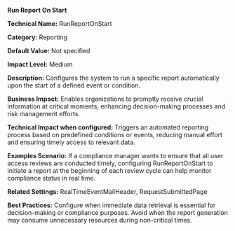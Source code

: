 **Run Report On Start**

**Technical Name:** RunReportOnStart

**Category:** Reporting

**Default Value:** Not specified

**Impact Level:** Medium

**Description:** Configures the system to run a specific report automatically upon the start of a defined event or condition.

**Business Impact:** Enables organizations to promptly receive crucial information at critical moments, enhancing decision-making processes and risk management efforts.

**Technical Impact when configured:** Triggers an automated reporting process based on predefined conditions or events, reducing manual effort and ensuring timely access to relevant data.

**Examples Scenario:** If a compliance manager wants to ensure that all user access reviews are conducted timely, configuring RunReportOnStart to initiate a report at the beginning of each review cycle can help monitor compliance status in real time.

**Related Settings:** RealTimeEventMailHeader, RequestSubmittedPage

**Best Practices:** Configure when immediate data retrieval is essential for decision-making or compliance purposes. Avoid when the report generation may consume unnecessary resources during non-critical times.
